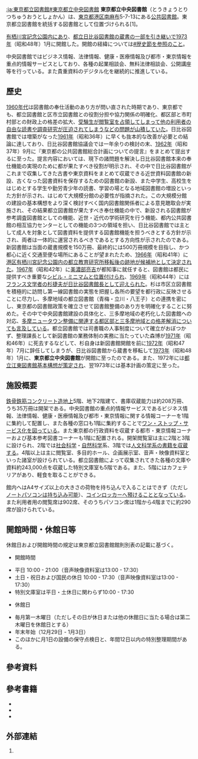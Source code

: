 [:ja:東京都立図書館\#東京都立中央図書館](https://zh.wikipedia.org/wiki/:ja:東京都立図書館#東京都立中央図書館 "wikilink")  **東京都立中央図書館**（とうきょうとりつちゅうおうとしょかん）は、[東京都](../Page/東京都.md "wikilink")[港区](https://zh.wikipedia.org/wiki/港区_\(東京都\) "wikilink")[南麻布](../Page/南麻布.md "wikilink")5-7-13にある[公共図書館](https://zh.wikipedia.org/wiki/公共図書館 "wikilink")。東京都立図書館を統括する図書館として位置づけられる\[1\]。

[有栖川宮記念公園内にあり](https://zh.wikipedia.org/wiki/有栖川宮記念公園 "wikilink")、[都立日比谷図書館の蔵書の一部を引き継いで](https://zh.wikipedia.org/wiki/日比谷図書文化館 "wikilink")[1973年](../Page/1973年.md "wikilink")（昭和48年）1月に開館した。開館の経緯については[\#歴史節を参照のこと](https://zh.wikipedia.org/wiki/#歴史 "wikilink")。

中央図書館ではビジネス情報、法律情報、健康・医療情報及び都市・東京情報を重点的情報サービスとしており、各種の起業相談会、無料法律相談会、公開講座等を行っている。また貴重資料のデジタル化を継続的に推進している。

## 歷史

[1960年代](../Page/1960年代.md "wikilink")は図書館の奉仕活動のあり方が問い直された時期であり、東京都でも、都立図書館と区市立図書館との役割分担や協力関係の明確化、都区部と市町村部との財政上の格差の拡大、[受験生が閲覧室を占領してしまって他の利用者の自由な読書や調査研究が圧迫されてしまうなどの問題が山積していた](https://zh.wikipedia.org/wiki/受験生 "wikilink")。日比谷図書館では増築がなった[1961年](../Page/1961年.md "wikilink")（昭和36年）に早くも抜本的な改善が必要との結論に達しており、日比谷図書館協議会では一年余りの検討の末、[1962年](../Page/1962年.md "wikilink")（昭和37年）9月に『東京都の公共図書館総合計画についての提言』をまとめて提出するに至った。提言内容においては、現下の諸問題を解決し日比谷図書館本来の奉仕機能の実現のために都が果たすべき役割が明示され、その中で日比谷図書館がこれまで収集してきた古書や東京資料をまとめて収蔵できる近世資料図書館の新設、古くなった図書資料を保存するための図書館の新設、また中学生、高校生をはじめとする学生や勤労青少年の読書、学習の場となる地域図書館の増設といった方針が示され、はじめて大規模分館の必要性が指摘された。この大規模分館の建設の基本構想をより深く検討すべく国内図書館関係者による意見聴取会が実施され、その結果都立図書館が果たすべき奉仕機能の中で、新設される図書館が参考調査図書館としての機能、近世・近代の学術研究を行う機能、都内公共図書館の相互協力センターとしての機能の3つの領域を担い、日比谷図書館では主として成人を対象として図書資料を提供する図書館機能を担うべきとする方針が示され、両者は一体的に運営されるべきであるとする方向性が示されたのである。新図書館は当面の蔵書規模を150万冊、最終的には500万冊規模を目指し、かつ都心に近く交通至便な場所にあることが望まれたため、[1966年](../Page/1966年.md "wikilink")（昭和41年）に[港区](https://zh.wikipedia.org/wiki/港区_\(東京都\) "wikilink")[有栖川宮記念公園内の](https://zh.wikipedia.org/wiki/有栖川宮記念公園 "wikilink")[都立教育研究所移転後の跡地が候補地として決定された](https://zh.wikipedia.org/wiki/東京都教職員研修センター "wikilink")。[1967年](../Page/1967年.md "wikilink")（昭和42年）に[美濃部亮吉](../Page/美濃部亮吉.md "wikilink")が都知事に就任すると、図書館は都民に提供すべき重要な[シビル・ミニマムと位置付けられ](https://zh.wikipedia.org/wiki/シビル・ミニマム "wikilink")、[1969年](../Page/1969年.md "wikilink")（昭和44年）には[フランス文学者の](https://zh.wikipedia.org/wiki/フランス文学者 "wikilink")[杉捷夫が日比谷図書館長として迎えられた](https://zh.wikipedia.org/wiki/杉捷夫 "wikilink")。杉は市区立図書館を積極的に訪問し第一線図書館の実態を把握し各所の要望を都行政に反映させることに尽力し、多摩地域の都立図書館（青梅・立川・八王子）との連携を密にし、東京都の図書館政策を確立させて図書館整備のあり方を明確化することに努めた。その中で中央図書館建設の具体化と、三多摩地域の老朽化した図書館への対応、[多摩ニュータウン整備に関連する都区部と三多摩地域との格差解消についても言及している](https://zh.wikipedia.org/wiki/多摩ニュータウン "wikilink")。都立図書館では司書職の人事制度について確立がおぼつかず、整理課長として新図書館の業務体制の実務に当たっていた森博が[1971年](../Page/1971年.md "wikilink")（昭和46年）に死去するなどして、杉自身は新図書館開館を前に[1972年](../Page/1972年.md "wikilink")（昭和47年）7月に辞任してしまうが、日比谷図書館から蔵書を移転して[1973年](../Page/1973年.md "wikilink")（昭和48年）1月に、**東京都立中央図書館**が開館に至ったのである。また、1972年には[都立江東図書館基本構想が策定され](https://zh.wikipedia.org/wiki/江東区立図書館#江東図書館 "wikilink")、翌1973年には基本計画の策定に至った。

## 施設概要

[鉄骨鉄筋コンクリート造地上](https://zh.wikipedia.org/wiki/鉄骨鉄筋コンクリート造 "wikilink")5階、地下2階建て、書庫収蔵能力は約208万冊、うち35万冊は開架である。中央図書館の重点的情報サービスであるビジネス情報、法律情報、健康・医療情報及び都市・東京情報に関する情報コーナーを1階に集約して配置し、また各種の窓口も1階に集約することで[ワン・ストップ・サービス化を図っている](https://zh.wikipedia.org/wiki/ワン・ストップ・サービス "wikilink")。また東京都の行政資料を収蔵する都市・東京情報コーナーおよび基本参考図書コーナーも1階に配置される。開架閲覧室は主に2階と3階に設けられ、2階では[社会科学](../Page/社会科学.md "wikilink")・[自然科学](../Page/自然科学.md "wikilink")系、3階では[人文科学系の書籍を収蔵する](https://zh.wikipedia.org/wiki/人文科学 "wikilink")。4階以上は主に閲覧室、多目的ホール、企画展示室、音声・映像資料室といった諸室が設けられている。都立図書館によって収集されてきた各種の文庫や資料約243,000点を収蔵した特別文庫室も5階である。また、5階にはカフェテリアがあり、軽食を取ることができる。

館内へはA4サイズ以上の大きさの荷物を持ち込んで入ることはできず（ただし[ノートパソコンは持ち込み可能](https://zh.wikipedia.org/wiki/ノートパソコン "wikilink")）、[コインロッカーへ預けることとなっている](https://zh.wikipedia.org/wiki/コインロッカー "wikilink")。また利用者用の閲覧席は902席、そのうちパソコン席は1階から4階までに約290席が設けられている。

## 開館時間・休館日等

休館日および開館時間の規定は東京都立図書館館則別表の記載に基づく。

  - 開館時間

<!-- end list -->

  - 平日 10:00 - 21:00（音声映像資料室は13:00 - 17:30）
  - 土日・祝日および国民の休日 10:00 - 17:30（音声映像資料室は13:00 - 17:30）
  - 特別文庫室は平日・土休日に関わらず10:00 - 17:30

<!-- end list -->

  - 休館日

<!-- end list -->

  - 毎月第一木曜日（ただしその日が休日または他の休館日に当たる場合は第二木曜日を休館日とする）
  - 年末年始（12月29日 - 1月3日）
  - このほかに月1日の設備の保守点検日と、年間12日以内の特別整理期間がある。

## 參考資料

## 參考書籍

  -
  -
  -
## 外部連結

1.